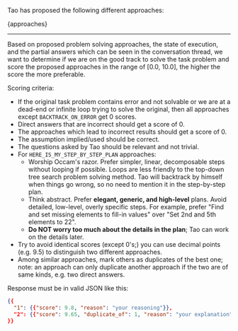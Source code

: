 Tao has proposed the following different approaches:

{approaches}

---

Based on proposed problem solving approaches, the state of execution, and the partial answers which can be seen in
the conversation thread, we want to determine if we are on the good track to solve the task problem and score 
the proposed approaches in the range of [0.0, 10.0], the higher the score the more preferable.

Scoring criteria: 
* If the original task problem contains error and not solvable or we are at a dead-end or infinite loop trying to 
  solve the original, then all approaches except `BACKTRACK_ON_ERROR` get 0 scores.
* Direct answers that are incorrect should get a score of 0.
* The approaches which lead to incorrect results should get a score of 0.
* The assumption implied/used should be correct.
* The questions asked by Tao should be relevant and not trivial.
* For `HERE_IS_MY_STEP_BY_STEP_PLAN` approaches:
  * Worship Occam's razor. Prefer simpler, linear, decomposable steps without looping if possible. Loops are less 
    friendly to the top-down tree search problem solving method. Tao will backtrack by himself when things go wrong, 
    so no need to mention it in the step-by-step plan.
  * Think abstract. Prefer **elegant, generic, and high-level** plans. Avoid detailed, low-level, overly 
    specific steps. For example, prefer "Find and set missing elements to fill-in values" over "Set 2nd and 5th 
    elements to 22".
  * **Do NOT worry too much about the details in the plan**; Tao can work on the details later.
* Try to avoid identical scores (except 0's;) you can use decimal points (e.g. 9.5) to distinguish two different 
  approaches.
* Among similar approaches, mark others as duplicates of the best one; note: an approach can only duplicate another 
  approach if the two are of same kinds, e.g. two direct answers.

Response must be in valid JSON like this:

```json
{{
  "1": {{"score": 9.8, "reason": "your reasoning"}},
  "2": {{"score": 9.65, "duplicate_of": 1, "reason": "your explanation"}}
}}
```
